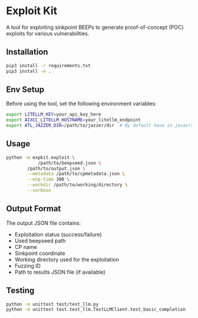 # Exploit Kit

A tool for exploiting sinkpoint BEEPs to generate proof-of-concept (POC) exploits for various vulnerabilities.

## Installation

```bash
pip3 install -r requirements.txt
pip3 install -e .
```

## Env Setup

Before using the tool, set the following environment variables:

```bash
export LITELLM_KEY=your_api_key_here
export AIXCC_LITELLM_HOSTNAME=your_litellm_endpoint
export ATL_JAZZER_DIR=/path/to/jazzer/dir  # By default have in javacrs env
```

## Usage

```bash
python -m expkit.exploit \
            /path/to/beepseed.json \
	    /path/to/output.json \
	    --metadata /path/to/cpmetadata.json \
	    --exp-time 300 \
	    --workdir /path/to/working/directory \
	    --verbose
```

## Output Format

The output JSON file contains:

- Exploitation status (success/failure)
- Used beepseed path
- CP name
- Sinkpoint coordinate
- Working directory used for the exploitation
- Fuzzing ID
- Path to results JSON file (if available)

## Testing

```bash
python -m unittest test/test_llm.py
python -m unittest test.test_llm.TestLLMClient.test_basic_completion
```
